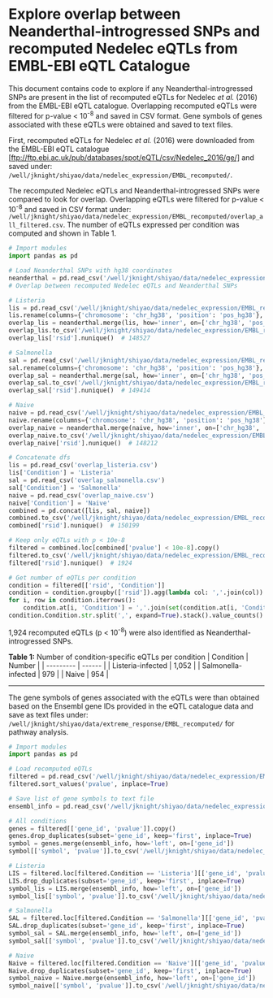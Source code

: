 # Explore overlap between Neanderthal-introgressed SNPs and recomputed Nedelec eQTLs from EMBL-EBI eQTL Catalogue

This document contains code to explore if any Neanderthal-introgressed SNPs are present in the list of recomputed eQTLs for Nedelec *et al.* (2016) from the EMBL-EBI eQTL catalogue. Overlapping recomputed eQTLs were filtered for p-value < 10<sup>-8</sup> and saved in CSV format. Gene symbols of genes associated with these eQTLs were obtained and saved to text files.

First, recomputed eQTLs for Nedelec *et al.* (2016) were downloaded from the EMBL-EBI eQTL catalogue [ftp://ftp.ebi.ac.uk/pub/databases/spot/eQTL/csv/Nedelec_2016/ge/] and saved under: `/well/jknight/shiyao/data/nedelec_expression/EMBL_recomputed/`.  

The recomputed Nedelec eQTLs and Neanderthal-introgressed SNPs were compared to look for overlap. Overlapping eQTLs were filtered for p-value < 10<sup>-8</sup> and saved in CSV format under: `/well/jknight/shiyao/data/nedelec_expression/EMBL_recomputed/overlap_all_filtered.csv`. The number of eQTLs expressed per condition was computed and shown in Table 1.

```python
# Import modules
import pandas as pd

# Load Neanderthal SNPs with hg38 coordinates
neanderthal = pd.read_csv('/well/jknight/shiyao/data/nedelec_expression/EMBL_recomputed/comparison_df_hg38.csv')
# Overlap between recomputed Nedelec eQTLs and Neanderthal SNPs

# Listeria
lis = pd.read_csv('/well/jknight/shiyao/data/nedelec_expression/EMBL_recomputed/Nedelec_2016_ge_macrophage_Listeria.all.tsv.gz', sep='\t', compression='gzip')
lis.rename(columns={'chromosome': 'chr_hg38', 'position': 'pos_hg38'}, inplace=True)
overlap_lis = neanderthal.merge(lis, how='inner', on=['chr_hg38', 'pos_hg38'])
overlap_lis.to_csv('/well/jknight/shiyao/data/nedelec_expression/EMBL_recomputed/overlap_listeria.csv', index=False)
overlap_lis['rsid'].nunique()  # 148527

# Salmonella
sal = pd.read_csv('/well/jknight/shiyao/data/nedelec_expression/EMBL_recomputed/Nedelec_2016_ge_macrophage_Salmonella.all.tsv.gz', sep='\t', compression='gzip')
sal.rename(columns={'chromosome': 'chr_hg38', 'position': 'pos_hg38'}, inplace=True)
overlap_sal = neanderthal.merge(sal, how='inner', on=['chr_hg38', 'pos_hg38'])
overlap_sal.to_csv('/well/jknight/shiyao/data/nedelec_expression/EMBL_recomputed/overlap_salmonella.csv', index=False)
overlap_sal['rsid'].nunique()  # 149414

# Naive
naive = pd.read_csv('/well/jknight/shiyao/data/nedelec_expression/EMBL_recomputed/Nedelec_2016_ge_macrophage_naive.all.tsv.gz', sep='\t', compression='gzip')
naive.rename(columns={'chromosome': 'chr_hg38', 'position': 'pos_hg38'}, inplace=True)
overlap_naive = neanderthal.merge(naive, how='inner', on=['chr_hg38', 'pos_hg38'])
overlap_naive.to_csv('/well/jknight/shiyao/data/nedelec_expression/EMBL_recomputed/overlap_naive.csv', index=False)
overlap_naive['rsid'].nunique()  # 148212

# Concatenate dfs
lis = pd.read_csv('overlap_listeria.csv')
lis['Condition'] = 'Listeria'
sal = pd.read_csv('overlap_salmonella.csv')
sal['Condition'] = 'Salmonella'
naive = pd.read_csv('overlap_naive.csv')
naive['Condition'] = 'Naive'
combined = pd.concat([lis, sal, naive])
combined.to_csv('/well/jknight/shiyao/data/nedelec_expression/EMBL_recomputed/overlap_all.csv', index=False)
combined['rsid'].nunique()  # 150199

# Keep only eQTLs with p < 10e-8
filtered = combined.loc[combined['pvalue'] < 10e-8].copy()
filtered.to_csv('/well/jknight/shiyao/data/nedelec_expression/EMBL_recomputed/overlap_all_filtered.csv', index=False)
filtered['rsid'].nunique()  # 1924

# Get number of eQTLs per condition
condition = filtered[['rsid', 'Condition']]
condition = condition.groupby(['rsid']).agg(lambda col: ','.join(col))
for i, row in condition.iterrows():
    condition.at[i, 'Condition'] = ','.join(set(condition.at[i, 'Condition'].split(',')))
condition.Condition.str.split(',', expand=True).stack().value_counts()
```

1,924 recomputed eQTLs (p < 10<sup>-8</sup>) were also identified as Neanderthal-introgressed SNPs.

**Table 1:** Number of condition-specific eQTLs per condition
| Condition | Number |
| --------- | ------ |
| Listeria-infected | 1,052 |
| Salmonella-infected | 979 |
| Naive | 954 | 

---

The gene symbols of genes associated with the eQTLs were than obtained based on the Ensembl gene IDs provided in the eQTL catalogue data and save as text files under: `/well/jknight/shiyao/data/extreme_response/EMBL_recomputed/` for pathway analysis.

```python
# Import modules
import pandas as pd

# Load recomputed eQTLs
filtered = pd.read_csv('/well/jknight/shiyao/data/nedelec_expression/EMBL_recomputed/overlap_all_filtered.csv')
filtered.sort_values('pvalue', inplace=True)

# Save list of gene symbols to text file
ensembl_info = pd.read_csv('/well/jknight/shiyao/data/nedelec_expression/EMBL_recomputed/hg38.ensGene.txt', usecols=['gene_id', 'symbol'])

# All conditions
genes = filtered[['gene_id', 'pvalue']].copy()
genes.drop_duplicates(subset='gene_id', keep='first', inplace=True)
symbol = genes.merge(ensembl_info, how='left', on=['gene_id'])
symbol[['symbol', 'pvalue']].to_csv('/well/jknight/shiyao/data/nedelec_expression/EMBL_recomputed/genes.txt', index=False, header=False, sep='\t')

# Listeria
LIS = filtered.loc[filtered.Condition == 'Listeria'][['gene_id', 'pvalue']].copy()
LIS.drop_duplicates(subset='gene_id', keep='first', inplace=True)
symbol_lis = LIS.merge(ensembl_info, how='left', on=['gene_id'])
symbol_lis[['symbol', 'pvalue']].to_csv('/well/jknight/shiyao/data/nedelec_expression/EMBL_recomputed/genes_listeria.txt', index=False, header=False, sep='\t')

# Salmonella
SAL = filtered.loc[filtered.Condition == 'Salmonella'][['gene_id', 'pvalue']].copy()
SAL.drop_duplicates(subset='gene_id', keep='first', inplace=True)
symbol_sal = SAL.merge(ensembl_info, how='left', on=['gene_id'])
symbol_sal[['symbol', 'pvalue']].to_csv('/well/jknight/shiyao/data/nedelec_expression/EMBL_recomputed/genes_salmonella.txt', index=False, header=False, sep='\t')

# Naive
Naive = filtered.loc[filtered.Condition == 'Naive'][['gene_id', 'pvalue']].copy()
Naive.drop_duplicates(subset='gene_id', keep='first', inplace=True)
symbol_naive = Naive.merge(ensembl_info, how='left', on=['gene_id'])
symbol_naive[['symbol', 'pvalue']].to_csv('/well/jknight/shiyao/data/nedelec_expression/EMBL_recomputed/genes_naive.txt', index=False, header=False, sep='\t')
```
